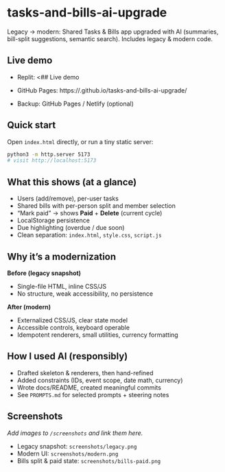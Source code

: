 # tasks-and-bills-ai-upgrade
Legacy → modern: Shared Tasks & Bills app upgraded with AI (summaries, bill-split suggestions, semantic search). Includes legacy & modern code.

## Live demo
- Replit: <## Live demo
- GitHub Pages: https://<IrishDec>.github.io/tasks-and-bills-ai-upgrade/

- Backup: GitHub Pages / Netlify (optional)

## Quick start
Open `index.html` directly, or run a tiny static server:
```bash
python3 -m http.server 5173
# visit http://localhost:5173
```

## What this shows (at a glance)
- Users (add/remove), per-user tasks
- Shared bills with per-person split and member selection
- “Mark paid” → shows **Paid** + **Delete** (current cycle)
- LocalStorage persistence
- Due highlighting (overdue / due soon)
- Clean separation: `index.html`, `style.css`, `script.js`

## Why it’s a modernization
**Before (legacy snapshot)**
- Single-file HTML, inline CSS/JS
- No structure, weak accessibility, no persistence

**After (modern)**
- Externalized CSS/JS, clear state model
- Accessible controls, keyboard operable
- Idempotent renderers, small utilities, currency formatting

## How I used AI (responsibly)
- Drafted skeleton & renderers, then hand-refined
- Added constraints (IDs, event scope, date math, currency)
- Wrote docs/README, created meaningful commits  
- See `PROMPTS.md` for selected prompts + steering notes

## Screenshots
_Add images to `/screenshots` and link them here._
- Legacy snapshot: `screenshots/legacy.png`
- Modern UI: `screenshots/modern.png`
- Bills split & paid state: `screenshots/bills-paid.png`
